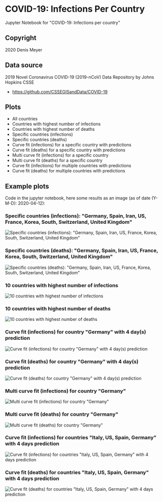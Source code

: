 # COVID-19: Infections Per Country

Jupyter Notebook for "COVID-19: Infections per country"

## Copyright

2020 Denis Meyer

## Data source

2019 Novel Coronavirus COVID-19 (2019-nCoV) Data Repository by Johns Hopkins CSSE

* https://github.com/CSSEGISandData/COVID-19

## Plots

* All countries
* Countries with highest number of infections
* Countries with highest number of deaths
* Specific countries (infections)
* Specific countries (deaths)
* Curve fit (infections) for a specific country with predictions
* Curve fit (deaths) for a specific country with predictions
* Multi curve fit (infections) for a specific country
* Multi curve fit (deaths) for a specific country
* Curve fit (infections) for multiple countries with predictions
* Curve fit (deaths) for multiple countries with predictions

## Example plots

Code in the jupyter notebook, here some results as an image (as of date (Y-M-D): 2020-04-12):

### Specific countries (infections): "Germany, Spain, Iran, US, France, Korea, South, Switzerland, United Kingdom"

![Specific countries (infections): "Germany, Spain, Iran, US, France, Korea, South, Switzerland, United Kingdom"](images/2020-04-12/Specific-Countries-Infections-Germany-Spain-Iran-US-France-Korea-South-Switzerland-UnitedKingdom.png?raw=true)

### Specific countries (deaths): "Germany, Spain, Iran, US, France, Korea, South, Switzerland, United Kingdom"

![Specific countries (deaths): "Germany, Spain, Iran, US, France, Korea, South, Switzerland, United Kingdom"](images/2020-04-12/Specific-Countries-Deaths-Germany-Spain-Iran-US-France-Korea-South-Switzerland-UnitedKingdom.png?raw=true)

### 10 countries with highest number of infections

![10 countries with highest number of infections](images/2020-04-12/10-Countries-With-Highest-Number-Of-Infections.png?raw=true)

### 10 countries with highest number of deaths

![10 countries with highest number of deaths](images/2020-04-12/10-Countries-With-Highest-Number-Of-Deaths.png?raw=true)

### Curve fit (infections) for country "Germany" with 4 day(s) prediction

![Curve fit (infections) for country "Germany" with 4 day(s) prediction](images/2020-04-12/Curve-Fit-Infections-Germany.png?raw=true)

### Curve fit (deaths) for country "Germany" with 4 day(s) prediction

![Curve fit (deaths) for country "Germany" with 4 day(s) prediction](images/2020-04-12/Curve-Fit-Deaths-Germany.png?raw=true)

### Multi curve fit (infections) for country "Germany"

![Multi curve fit (infections) for country "Germany"](images/2020-04-12/Multi-Curve-Fit-Infections-Germany.png?raw=true)

### Multi curve fit (deaths) for country "Germany"

![Multi curve fit (deaths) for country "Germany"](images/2020-04-12/Multi-Curve-Fit-Deaths-Germany.png?raw=true)

### Curve fit (infections) for countries "Italy, US, Spain, Germany" with 4 days prediction

![Curve fit (infections) for countries "Italy, US, Spain, Germany" with 4 days prediction](images/2020-04-12/Curve-Fit-Infections-Italy-US-Spain-Germany.png?raw=true)

### Curve fit (deaths) for countries "Italy, US, Spain, Germany" with 4 days prediction

![Curve fit (deaths) for countries "Italy, US, Spain, Germany" with 4 days prediction](images/2020-04-12/Curve-Fit-Deaths-Italy-US-Spain-Germany.png?raw=true)

